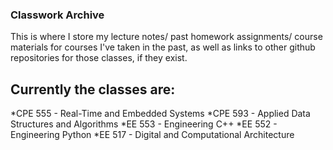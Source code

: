 ### Classwork Archive

This is where I store my lecture notes/ past homework assignments/ course materials for courses I've taken in the past, as well as links to other github repositories for those classes, if they exist.

## Currently the classes are:
*CPE 555 - Real-Time and Embedded Systems
*CPE 593 - Applied Data Structures and Algorithms
*EE 553 - Engineering C++
*EE 552 - Engineering Python
*EE 517 - Digital and Computational Architecture
